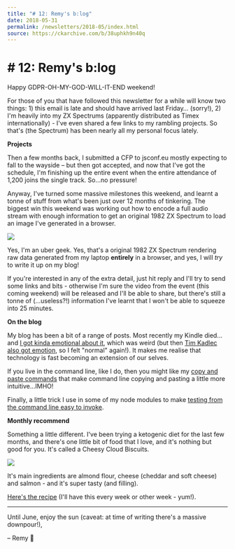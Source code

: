 ```yaml
---
title: "# 12: Remy's b:log"
date: 2018-05-31
permalink: /newsletters/2018-05/index.html
source: https://ckarchive.com/b/38uphkh9n40q
---
```


# # 12: Remy's b:log

Happy GDPR-OH-MY-GOD-WILL-IT-END weekend!

For those of you that have followed this newsletter for a while will know two things: 1) this email is late and should have arrived last Friday… (sorry!), 2) I'm heavily into my ZX Spectrums (apparently distributed as Timex internationally) - I've even shared a few links to my rambling projects. So that's (the Spectrum) has been nearly all my personal focus lately.

**Projects**

Then a few months back, I submitted a CFP to jsconf.eu mostly expecting to fall to the wayside – but then got accepted, and now that I've got the schedule, I'm finishing up the entire event when the entire attendance of 1,200 joins the single track. So…no pressure!

Anyway, I've turned some massive milestones this weekend, and learnt a tonne of stuff from what's been just over 12 months of tinkering. The biggest win this weekend was working out how to encode a full audio stream with enough information to get an original 1982 ZX Spectrum to load an image I've generated in a browser.

![](https://convertkit.s3.amazonaws.com/assets/pictures/40116/1307373/content_DeNE71MW0AAd9kc.jpg)

Yes, I'm an uber geek. Yes, that's a original 1982 ZX Spectrum rendering raw data generated from my laptop **entirely** in a browser, and yes, I will _try_ to write it up on my blog!

If you're interested in any of the extra detail, just hit reply and I'll try to send some links and bits - otherwise I'm sure the video from the event (this coming weekend) will be released and I'll be able to share, but there's still a tonne of (…useless?!) information I've learnt that I won't be able to squeeze into 25 minutes.

**On the blog**

My blog has been a bit of a range of posts. Most recently my Kindle died…and [I got kinda emotional about it](https://remysharp.com/2018/05/18/my-extinguished-kindle), which was weird (but then [Tim Kadlec also got emotion](https://timkadlec.com/remembers/2018-05-18-ode-to-the-kindle/), so I felt "normal" again!). It makes me realise that technology is fast becoming an extension of our selves.

If you live in the command line, like I do, then you might like my [copy and paste commands](https://remysharp.com/2018/04/25/how-i-copy-paste-in-the-terminal) that make command line copying and pasting a little more intuitive…IMHO!

Finally, a little trick I use in some of my node modules to make [testing from the command line easy to invoke](https://remysharp.com/2018/04/12/quick-tip-for-node-modules).

**Monthly recommend**

Something a little different. I've been trying a ketogenic diet for the last few months, and there's one little bit of food that I love, and it's nothing but good for you. It's called a Cheesy Cloud Biscuits.

[![](https://convertkit.s3.amazonaws.com/assets/pictures/40116/1307387/content_cloud-biscuit.jpg)](https://gist.github.com/remy/0990722b4a1f4003cf3f849c36f9fcf9)

It's main ingredients are almond flour, cheese (cheddar and soft cheese) and salmon - and it's super tasty (and filling).

[Here's the recipe](https://gist.github.com/remy/0990722b4a1f4003cf3f849c36f9fcf9) (I'll have this every week or other week - yum!).

* * *

Until June, enjoy the sun (caveat: at time of writing there's a massive downpour!),

– Remy 👋
